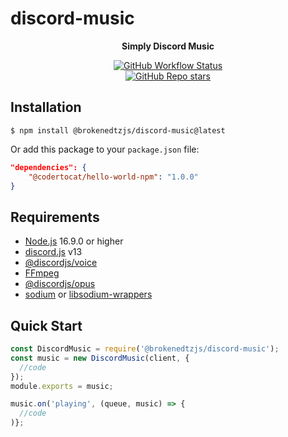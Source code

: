 # discord-music
<div align='center'>
<a><strong>Simply Discord Music</strong></a>
<p>
    <a href="https://github.com/brokenedtz/discord-music/actions" target="_blank"><img alt="GitHub Workflow Status" src="https://img.shields.io/github/workflow/status/brokenedtzjs/discord-music/Testing?label=Tests&logo=github&style=flat-square"></a>
    <br>
    <a href="https://github.com/brokenedtzjs/discord-music/stargazers" target="_blank"><img alt="GitHub Repo stars" src="https://img.shields.io/github/stars/brokenedtzjs/discord-music?logo=github&logoColor=white&style=flat-square"></a>
  </p>
</div>
</div>

## Installation

```npm
$ npm install @brokenedtzjs/discord-music@latest
```

Or add this package to your `package.json` file:

```json
"dependencies": {
    "@codertocat/hello-world-npm": "1.0.0"
}
```

## Requirements
- [Node.js](https://nodejs.org) 16.9.0 or higher
- [discord.js](https://discord.js.org) v13
- [@discordjs/voice](https://github.com/discordjs/voice)
- [FFmpeg](https://www.ffmpeg.org/download.html)
- [@discordjs/opus](https://github.com/discordjs/opus)
- [sodium](https://www.npmjs.com/package/sodium) or [libsodium-wrappers](https://www.npmjs.com/package/libsodium-wrappers)

## Quick Start
```js
const DiscordMusic = require('@brokenedtzjs/discord-music');
const music = new DiscordMusic(client, {
  //code
});
module.exports = music;
```

```js
music.on('playing', (queue, music) => {
  //code
)};
```
